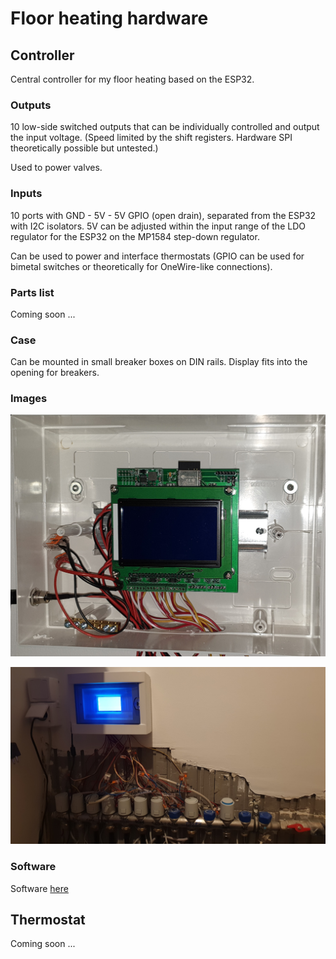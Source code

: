 # Floor heating hardware

## Controller

Central controller for my floor heating based on the ESP32.

### Outputs

10 low-side switched outputs that can be individually controlled and output the input voltage. (Speed limited by the shift registers. Hardware SPI theoretically possible but untested.)

Used to power valves.

### Inputs

10 ports with GND - 5V - 5V GPIO (open drain), separated from the ESP32 with I2C isolators. 5V can be adjusted within the input range of the LDO regulator for the ESP32 on the MP1584 step-down regulator.

Can be used to power and interface thermostats (GPIO can be used for bimetal switches or theoretically for OneWire-like connections).

### Parts list

Coming soon ...

### Case

Can be mounted in small breaker boxes on DIN rails. Display fits into the opening for breakers.

### Images

![Assembled unit](inside.jpg)

![Unit in case](outside.jpg)

### Software

Software [here](https://github.com/kvoit/FloorHeatingController_HW)


## Thermostat

Coming soon ...
